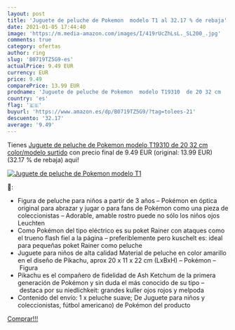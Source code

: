 ```yaml
---
layout: post
title: 'Juguete de peluche de Pokemon  modelo T1 al 32.17 % de rebaja'
date: 2021-01-05 17:44:40
image: 'https://m.media-amazon.com/images/I/419rUcZhLsL._SL200_.jpg'
comments: true
category: ofertas
author: ring
slug: 'B0719TZ5G9-es'
actualPrice: 9.49 EUR
currency: EUR
price: 9.49
comparePrice: 13.99 EUR
prodname: 'Juguete de peluche de Pokemon  modelo T19310  de 20 32 cm   color/modelo surtido'
country: 'es'
flag: '🇪🇸'
buyurl: 'https://www.amazon.es/dp/B0719TZ5G9/?tag=tolees-21'
descuento: '32.17'
average: '9.49'
---
```


Tienes [Juguete de peluche de Pokemon  modelo T19310  de 20 32 cm   color/modelo surtido](https://www.amazon.es/dp/B0719TZ5G9/?tag=tolees-21) con precio final de  9.49 EUR (original: 13.99 EUR) (32.17 %  de rebaja) aqui!

[![Juguete de peluche de Pokemon  modelo T1](https://m.media-amazon.com/images/I/419rUcZhLsL._SL200_.jpg)](https://www.amazon.es/dp/B0719TZ5G9/?tag=tolees-21)

🔎:

- Figura de peluche para niños a partir de 3 años – Pokémon en óptica original para abrazar y jugar o para fans de Pokémon como una pieza de coleccionistas – Adorable, amable rostro puede no sólo los niños ojos Leuchten
- Como Pokémon del tipo eléctrico es su poket Rainer con ataques como el trueno flash fiel a la página – preferiblemente pero kuschelt es: ideal para pequeñas poket Rainer como peluche
- Juguete para niños de alta calidad Material de peluche en color amarillo en el diseño de Pikachu, aprox 20 x 11 x 22 cm (LxBxH) – Pokémon – Figura
- Pikachu es el compañero de fidelidad de Ash Ketchum de la primera generación de Pokémon y sin duda el más conocido de su tipo – destaca por su niedlichkeit: grandes kuller ojos rojos y melpoda
- Contenido del envío: 1 x peluche suave; De Juguete para niños y coleccionistas, fútbol americano) de Pokémon del producto

[Comprar!!!](https://www.amazon.es/dp/B0719TZ5G9/?tag=tolees-21)
